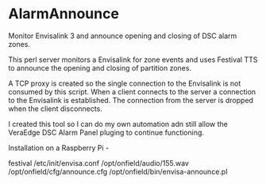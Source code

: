 # AlarmAnnounce
Monitor Envisalink 3 and announce opening and closing of DSC alarm zones.

This perl server monitors a Envisalink for zone events and uses Festival TTS to announce the opening and closing of
partition zones.

A TCP proxy is created so the single connection to the Envisalink is not consumed by this script. When a client connects
to the server a connection to the Envisalink is established. The connection from the server is dropped when the client
disconnects.

I created this tool so I can do my own automation adn still allow the VeraEdge DSC Alarm Panel pluging to continue
functioning.

Installation on a Raspberry Pi -

festival
/etc/init/envisa.conf
/opt/onfield/audio/155.wav
/opt/onfield/cfg/announce.cfg
/opt/onfield/bin/envisa-announce.pl
